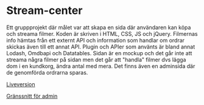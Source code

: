 # Stream-center


Ett gruppprojekt där målet var att skapa en sida där användaren kan köpa och streama filmer. Koden är skriven i HTML, CSS, JS och jQuery. Filmernas info hämtas från ett externt API och information som handlar om ordrar skickas även till ett annat API. Plugin och APIer som använts är bland annat Lodash, Omdbapi och Datatables. Sidan är en mockup och det går inte att streama några filmer på sidan men det går att "handla" filmer dvs lägga dom i en kundkorg, ändra antal med mera. Det finns även en adminsida där de genomförda ordrarna sparas.

[Liveversion](https://albinbackstrom.github.io/StreamCenter/html/index.html)  
  
[Gränssnitt för admin](https://albinbackstrom.github.io/StreamCenter/html/admin.html)
